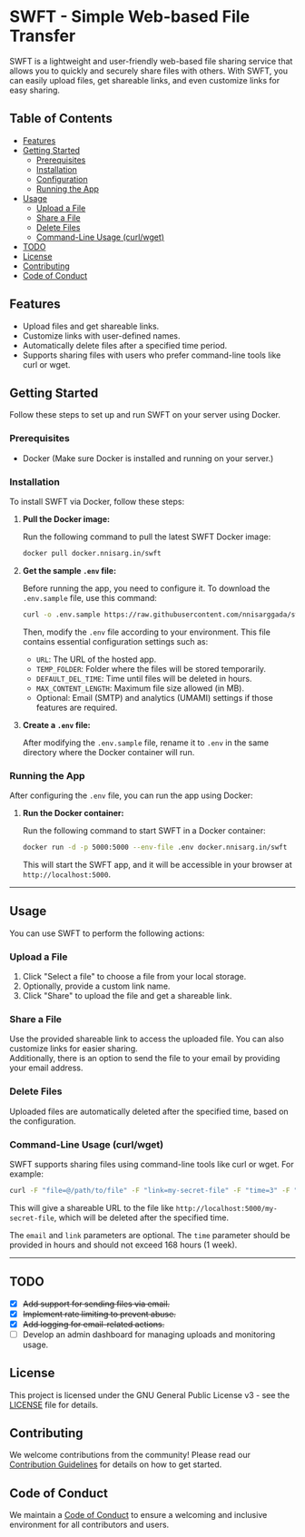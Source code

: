# SWFT - Simple Web-based File Transfer

SWFT is a lightweight and user-friendly web-based file sharing service that allows you to quickly and securely share files with others. With SWFT, you can easily upload files, get shareable links, and even customize links for easy sharing.

## Table of Contents

- [Features](#features)
- [Getting Started](#getting-started)
  - [Prerequisites](#prerequisites)
  - [Installation](#installation)
  - [Configuration](#configuration)
  - [Running the App](#running-the-app)
- [Usage](#usage)
  - [Upload a File](#upload-a-file)
  - [Share a File](#share-a-file)
  - [Delete Files](#delete-files)
  - [Command-Line Usage (curl/wget)](#command-line-usage-curlwget)
- [TODO](#todo)
- [License](#license)
- [Contributing](#contributing)
- [Code of Conduct](#code-of-conduct)

## Features

- Upload files and get shareable links.
- Customize links with user-defined names.
- Automatically delete files after a specified time period.
- Supports sharing files with users who prefer command-line tools like curl or wget.

## Getting Started

Follow these steps to set up and run SWFT on your server using Docker.

### Prerequisites

- Docker (Make sure Docker is installed and running on your server.)

### Installation

To install SWFT via Docker, follow these steps:

1. **Pull the Docker image:**

   Run the following command to pull the latest SWFT Docker image:

   ```bash
   docker pull docker.nnisarg.in/swft
   ```

2. **Get the sample `.env` file:**

   Before running the app, you need to configure it. To download the `.env.sample` file, use this command:

   ```bash
   curl -o .env.sample https://raw.githubusercontent.com/nnisarggada/swft/refs/heads/main/.env.sample
   ```

   Then, modify the `.env` file according to your environment. This file contains essential configuration settings such as:

   - `URL`: The URL of the hosted app.
   - `TEMP_FOLDER`: Folder where the files will be stored temporarily.
   - `DEFAULT_DEL_TIME`: Time until files will be deleted in hours.
   - `MAX_CONTENT_LENGTH`: Maximum file size allowed (in MB).
   - Optional: Email (SMTP) and analytics (UMAMI) settings if those features are required.

3. **Create a `.env` file:**

   After modifying the `.env.sample` file, rename it to `.env` in the same directory where the Docker container will run.

### Running the App

After configuring the `.env` file, you can run the app using Docker:

1. **Run the Docker container:**

   Run the following command to start SWFT in a Docker container:

   ```bash
   docker run -d -p 5000:5000 --env-file .env docker.nnisarg.in/swft
   ```

   This will start the SWFT app, and it will be accessible in your browser at `http://localhost:5000`.

---

## Usage

You can use SWFT to perform the following actions:

### Upload a File

1. Click "Select a file" to choose a file from your local storage.
2. Optionally, provide a custom link name.
3. Click "Share" to upload the file and get a shareable link.

### Share a File

Use the provided shareable link to access the uploaded file. You can also customize links for easier sharing.  
Additionally, there is an option to send the file to your email by providing your email address.

### Delete Files

Uploaded files are automatically deleted after the specified time, based on the configuration.

### Command-Line Usage (curl/wget)

SWFT supports sharing files using command-line tools like curl or wget. For example:

```bash
curl -F "file=@/path/to/file" -F "link=my-secret-file" -F "time=3" -F "email=email@example.com" http://localhost:5000/
```

This will give a shareable URL to the file like `http://localhost:5000/my-secret-file`, which will be deleted after the specified time.

The `email` and `link` parameters are optional. The `time` parameter should be provided in hours and should not exceed 168 hours (1 week).

---

## TODO

- [x] ~~Add support for sending files via email.~~
- [x] ~~Implement rate limiting to prevent abuse.~~
- [x] ~~Add logging for email-related actions.~~
- [ ] Develop an admin dashboard for managing uploads and monitoring usage.

## License

This project is licensed under the GNU General Public License v3 - see the [LICENSE](LICENSE.md) file for details.

## Contributing

We welcome contributions from the community! Please read our [Contribution Guidelines](CONTRIBUTING.md) for details on how to get started.

## Code of Conduct

We maintain a [Code of Conduct](CODE_OF_CONDUCT.md) to ensure a welcoming and inclusive environment for all contributors and users.
